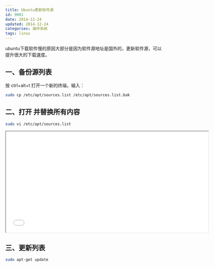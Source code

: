 ```yaml
---
title: Ubuntu更新软件源
id: 9001
date: 2014-12-24
updated: 2014-12-24
categories: 操作系统
tags: linux
---
```


ubuntu下载软件慢的原因大部分是因为软件源地址是国外的，更新软件源，可以提升很大的下载速度。
<!--more-->

## 一、备份源列表
按 ctrl+alt+t 打开一个新的终端，输入：
```bash
sudo cp /etc/apt/sources.list /etc/apt/sources.list.bak
```

## 二、打开 并替换所有内容
```bash
sudo vi /etc/apt/sources.list
```
<iframe src="/other/ubuntu.html" width="640px" height="320px"></iframe>

## 三、更新列表
```bash
sudo apt-get update
```
